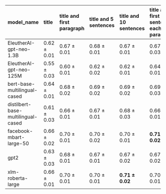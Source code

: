 | model_name                         | title           | title and first paragraph   | title and 5 sentences   | title and 10 sentences   | title and first sentence each paragraph   | raw text        |
|:-----------------------------------|:----------------|:----------------------------|:------------------------|:-------------------------|:------------------------------------------|:----------------|
| EleutherAI-gpt-neo-1.3B            | 0.62 $\pm$ 0.01 | 0.67 $\pm$ 0.01             | 0.68 $\pm$ 0.01         | 0.67 $\pm$ 0.01          | 0.67 $\pm$ 0.03                           | 0.69 $\pm$ 0.00 |
| EleutherAI-gpt-neo-125M            | 0.55 $\pm$ 0.03 | 0.60 $\pm$ 0.01             | 0.62 $\pm$ 0.02         | 0.62 $\pm$ 0.01          | 0.64 $\pm$ 0.01                           | 0.66 $\pm$ 0.01 |
| bert-base-multilingual-cased       | 0.64 $\pm$ 0.01 | 0.68 $\pm$ 0.02             | 0.69 $\pm$ 0.02         | 0.69 $\pm$ 0.02          | 0.69 $\pm$ 0.03                           | 0.69 $\pm$ 0.01 |
| distilbert-base-multilingual-cased | 0.61 $\pm$ 0.03 | 0.66 $\pm$ 0.01             | 0.67 $\pm$ 0.01         | 0.68 $\pm$ 0.03          | 0.66 $\pm$ 0.01                           | 0.68 $\pm$ 0.02 |
| facebook-mbart-large-50            | 0.66 $\pm$ 0.02 | 0.70 $\pm$ 0.01             | 0.70 $\pm$ 0.02         | 0.70 $\pm$ 0.01          | **0.71 $\pm$ 0.02**                       | 0.69 $\pm$ 0.02 |
| gpt2                               | 0.63 $\pm$ 0.03 | 0.68 $\pm$ 0.01             | 0.67 $\pm$ 0.01         | 0.67 $\pm$ 0.02          | 0.67 $\pm$ 0.02                           | 0.68 $\pm$ 0.02 |
| xlm-roberta-large                  | 0.66 $\pm$ 0.01 | 0.70 $\pm$ 0.01             | 0.70 $\pm$ 0.01         | **0.71 $\pm$ 0.02**      | 0.70 $\pm$ 0.01                           | 0.70 $\pm$ 0.01 |